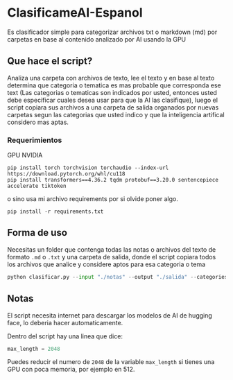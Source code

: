 # ClasificameAI-Espanol
Es clasificador simple para categorizar archivos txt o markdown (md) por carpetas en base al contenido analizado por AI usando la GPU

## Que hace el script?

Analiza una carpeta con archivos de texto, lee el texto y en base al texto determina que categoria o tematica es mas probable que corresponda ese text (Las categorias o tematicas son indicados por usted, entonces usted debe especificar cuales desea usar para que la AI las clasifique), luego el script copiara sus archivos a una carpeta de salida organados por nuevas carpetas segun las categorias que usted indico y que la inteligencia artifical considero mas aptas.

### Requerimientos

GPU NVIDIA
```pip
pip install torch torchvision torchaudio --index-url https://download.pytorch.org/whl/cu118
pip install transformers==4.36.2 tqdm protobuf==3.20.0 sentencepiece accelerate tiktoken
```

o sino usa mi archivo requirements por si olvide poner algo.

```pip
pip install -r requirements.txt
```

## Forma de uso

Necesitas un folder que contenga todas las notas o archivos del texto de formato `.md` o `.txt` y una carpeta de salida, donde el script copiara todos los archivos que analice y considere aptos para esa categoria o tema

```python
python clasificar.py --input "./notas" --output "./salida" --categories "Juegos" "Personal" "Finanzas" "Impuestos" "Salud"
```

## Notas 
El script necesita internet para descargar los modelos de AI de hugging face, lo deberia hacer automaticamente.

Dentro del script hay una linea que dice:

```python
max_length = 2048
```
Puedes reducir el numero de `2048` de la variable `max_length` si tienes una GPU con poca memoria, por ejemplo en 512.
